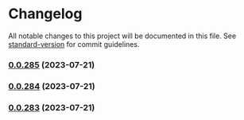 # Changelog

All notable changes to this project will be documented in this file. See [standard-version](https://github.com/conventional-changelog/standard-version) for commit guidelines.

### [0.0.285](https://github.com/beerent/embtr/compare/v0.0.284...v0.0.285) (2023-07-21)

### [0.0.284](https://github.com/beerent/embtr/compare/v0.0.283...v0.0.284) (2023-07-21)

### [0.0.283](https://github.com/beerent/embtr/compare/v0.0.282...v0.0.283) (2023-07-21)
